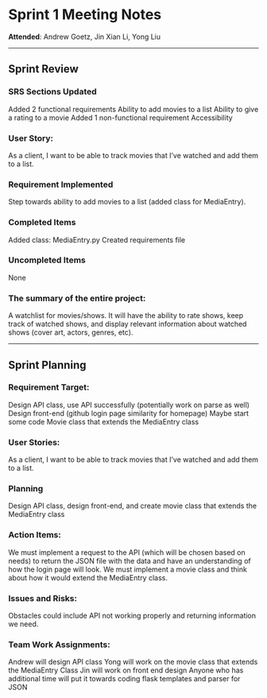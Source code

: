 # Sprint 1 Meeting Notes

**Attended**: Andrew Goetz, Jin Xian Li, Yong Liu 

***

## Sprint Review

### SRS Sections Updated

Added 2 functional requirements
Ability to add movies to a list
Ability to give a rating to a movie
Added 1 non-functional requirement
Accessibility

###  User Story:

As a client, I want to be able to track movies that I’ve watched and add them to a list.

### Requirement Implemented

Step towards ability to add movies to a list (added class for MediaEntry).

### Completed Items

Added class: MediaEntry.py
Created requirements file

### Uncompleted Items

None

### The summary of the entire project:

A watchlist for movies/shows. It will have the ability to rate shows, keep track of watched shows, and display relevant information about watched shows (cover art, actors, genres, etc).

***

## Sprint Planning

### Requirement Target:

Design API class, use API successfully (potentially work on parse as well)
Design front-end (github login page similarity for homepage)
Maybe start some code
Movie class that extends the MediaEntry class

### User Stories:

As a client, I want to be able to track movies that I’ve watched and add them to a list.

### Planning

Design API class, design front-end, and create movie class that extends the MediaEntry class

### Action Items:

We must implement a request to the API (which will be chosen based on needs) to return the JSON file with the data and have an understanding of how the login page will look. We must implement a movie class and think about how it would extend the MediaEntry class.

### Issues and Risks:

Obstacles could include API not working properly and returning information we need.

### Team Work Assignments:

Andrew will design API class 
Yong will work on the movie class that extends the MediaEntry Class
Jin will work on front end design
Anyone who has additional time will put it towards coding flask templates and parser for JSON
